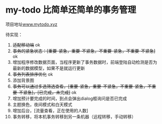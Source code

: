 # my-todo 比简单还简单的事务管理

项目地址<a target='_brock' href='http://www.mytodo.xyz'>www.mytodo.xyz</a>

待实现：

1. ~~适配移动端~~ ok
2. ~~事务的紧急状态：[重要-紧急，重要-不紧急，不重要-紧急，不重要-不紧急]~~ ok
3. 增加程序修改数据页面，当程序更新了事务数据时，前端登陆自动检测是否为最新的数据模型，如果不是就运行更新
4. ~~事务列表排序优化~~ ok
5. 添加背景图
6. ~~事务可以通过多选筛选查看，[重要-紧急，重要-不紧急，不重要-紧急，不重要-不紧急]，[已完成，未完成]~~ ok
7. 增加预计要完成的时间，到点会弹出dialog框询问是否已完成
8. 主题换色，夜间模式和白天模式
9. 增加后台，[流量查看，正在使用的人数]
10. 事务转移，将本机事务转移到另一条机器（远程转移，手动转移）

